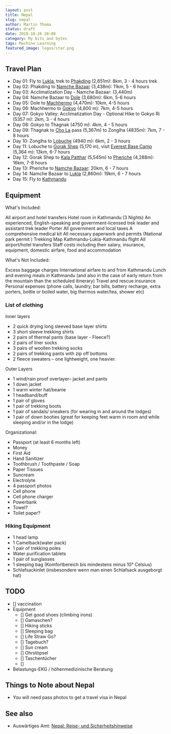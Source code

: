 ```yaml
---
layout: post
title: Nepal
slug: nepal
author: Martin Thoma
status: draft
date: 2018-10-26 20:00
category: My bits and bytes
tags: Machine Learning
featured_image: logos/star.png
---
```



## Travel Plan


* Day 01: Fly to [Lukla](https://en.wikipedia.org/wiki/Lukla), trek to [Phakding](https://en.wikipedia.org/wiki/Phakding) (2,651m): 8km, 3 - 4 hours trek
* Day 02: Phakding to [Namche Bazaar](https://en.wikipedia.org/wiki/Namche_Bazaar) (3,438m): 11km, 5 - 6 hours
* Day 03: Acclimatization Day - Namche Bazaar: (3,440m)
* Day 04: Namche Bazaar to [Dole](https://en.wikipedia.org/wiki/Dole,_Nepal) (3,680m): 6km, 5-6 hours
* Day 05: Dole to [Machhermo](Machhermo) (4,470m): 10km, 4-5 hours
* Day 06: Machhermo to [Gokyo](https://en.wikipedia.org/wiki/Gokyo) (4,800 m): 7km, 4-5 hours
* Day 07: Gokyo Valley: Acclimatization Day - Optional Hike to Gokyo Ri (5357 m): 2km, 3 - 4 hours
* Day 08: Gokyo to Thagnak (4750 m): 4km, 4 - 5 hours
* Day 09: Thagnak to [Cho La](https://en.wikipedia.org/wiki/Cho_La,_Nepal) pass (5,367m) to Zonglha (4835m): 7km, 7 - 8 hours
* Day 10: Zonglha to [Lobuche](https://en.wikipedia.org/wiki/Lobuche) (4940 m): 6km, 2 - 3 hours
* Day 11: Lobuche to [Gorak Shep](https://en.wikipedia.org/wiki/Gorakshep) (5,170 m), visit [Everest Base Camp](https://en.wikipedia.org/wiki/Everest_Base_Camp) (5,364 m): 13km, 6-7 hours
* Day 12: Gorak Shep to [Kala Patthar](https://en.wikipedia.org/wiki/Kala_Patthar) (5,545m) to [Pheriche](https://en.wikipedia.org/wiki/Pheriche) (4,288m): 16km, 7-8 hours
* Day 13: Pheriche to [Namche Bazaar](https://en.wikipedia.org/wiki/Namche_Bazaar): 20km, 6 - 7 hours
* Day 14: Namche Bazaar to [Lukla](https://en.wikipedia.org/wiki/Lukla) (2,860m): 19km, 6 - 7 hours
* Day 15: Fly to [Kathmandu](https://en.wikipedia.org/wiki/Kathmandu)


## Equipment

What's Included:

All airport and hotel transfers
Hotel room in Kathmandu (3 Nights)
An experienced, English-speaking and government-licensed trek leader and assistant trek leader
Porter
All government and local taxes
A comprehensive medical kit
All necessary paperwork and permits (National park permit )
Trekking Map
Kathmandu-Lukla-Kathmandu flight
All airport/hotel transfers
Staff costs including their salary, insurance, equipment, domestic airfare, food and accommodation


What's Not Included:

Excess baggage charges
International airfare to and from Kathmandu
Lunch and evening meals in Kathmandu (and also in the case of early return from the mountain than the scheduled itinerary)
Travel and rescue insurance
Personal expenses (phone calls, laundry, bar bills, battery recharge, extra porters, bottle or boiled water, big thermos water/tea, shower etc)

### List of clothing

Inner layers

* 2 quick drying long sleeved base layer shirts
* 3 short sleeve trekking shirts
* 2 pairs of thermal pants (base layer - Fleece?)
* 2 pairs of liner socks
* 3 pairs of woollen trekking socks
* 2 pairs of trekking pants with zip off bottoms
* 2 fleece sweaters – one lightweight, one heavier.

Outer Layers

* 1 wind/rain proof overlayer– jacket and pants
* 1 down jacket
* 1 warm winter hat/beanie
* 1 headband/buff
* 1 pair of gloves
* 1 pair of trekking boots
* 1 pair of sandals/ sneakers (for wearing in and around the lodges)
* 1 pair of down booties (great for keeping feet warm in room and while sleeping and/or in the lodge)

Organizational:

* Passport (at least 6 months left)
* Money
* First Aid
* Hand Sanitizer
* Toothbrush / Toothpaste / Soap
* Paper Tissues
* Suncream
* Electrolyte
* 4 passport photos
* Cell phone
* Cell phone charger
* Powerbank
* Towel?
* Toilet paper?


### Hiking Equipment

* 1 head lamp
* 1 Camelback(water pack)
* 1 pair of trekking poles
* Water purification tablets
* 1 pair of sunglasses
* 1 sleeping bag (Komfortbereich bis mindestens minus 10° Celsius)
* Schlafsackinlet (insbesondere wenn man einen Schlafsack ausgeborgt hat)

## TODO

- [] vaccination
- Equipment
    - [] Get good shoes (climbing irons)
    - [] Gamaschen?
    - [] Hiking sticks
    - [] Sleeping bag
    - [] Life Straw Go?
    - [] Tagebuch?
    - [] Sun cream
    - [] Ohrstöpsel
    - [] Taschentücher
    - [] 
- Belastungs-EKG / höhenmedizinische Beratung


## Things to Note about Nepal

* You will need pass photos to get a travel visa in Nepal


## See also

* Auswärtiges Amt: [Nepal: Reise- und Sicherheitshinweise](https://www.auswaertiges-amt.de/de/aussenpolitik/laender/nepal-node/nepalsicherheit/221216)
